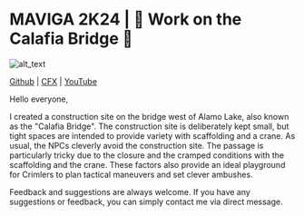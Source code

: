 # MAVIGA 2K24 | 🚧 Work on the Calafia Bridge 🚧                                        

<img alt="alt_text"  src="https://i.imgur.com/BAOZ495.png" />

[Github](https://github.com/MAVIGA2K24) | [CFX](https://forum.cfx.re/u/maviga2k24) | [YouTube](https://www.youtube.com/channel/UCR3MP8cMhS932P70I48AjsA)

Hello everyone,

I created a construction site on the bridge west of Alamo Lake, also known as the "Calafia Bridge". The construction site is deliberately kept small, but tight spaces are intended to provide variety with scaffolding and a crane. As usual, the NPCs cleverly avoid the construction site. The passage is particularly tricky due to the closure and the cramped conditions with the scaffolding and the crane. These factors also provide an ideal playground for Crimlers to plan tactical maneuvers and set clever ambushes.

Feedback and suggestions are always welcome. If you have any suggestions or feedback, you can simply contact me via direct message.
